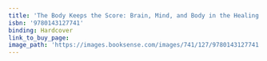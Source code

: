 ```yaml
---
title: 'The Body Keeps the Score: Brain, Mind, and Body in the Healing of Trauma'
isbn: '9780143127741'
binding: Hardcover
link_to_buy_page:
image_path: 'https://images.booksense.com/images/741/127/9780143127741.jpg'
---
```


